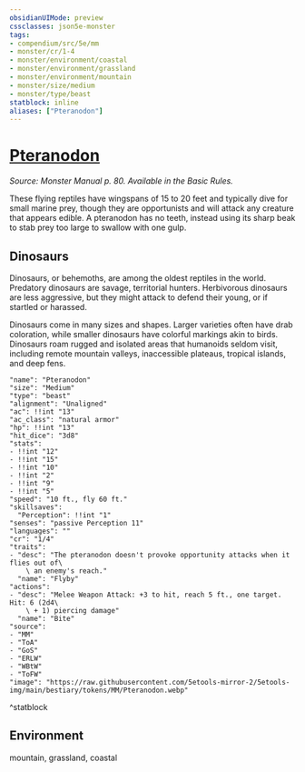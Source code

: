 ```yaml
---
obsidianUIMode: preview
cssclasses: json5e-monster
tags:
- compendium/src/5e/mm
- monster/cr/1-4
- monster/environment/coastal
- monster/environment/grassland
- monster/environment/mountain
- monster/size/medium
- monster/type/beast
statblock: inline
aliases: ["Pteranodon"]
---
```

# [Pteranodon](3-Mechanics\CLI\bestiary\beast/pteranodon.md)
*Source: Monster Manual p. 80. Available in the Basic Rules.*  

These flying reptiles have wingspans of 15 to 20 feet and typically dive for small marine prey, though they are opportunists and will attack any creature that appears edible. A pteranodon has no teeth, instead using its sharp beak to stab prey too large to swallow with one gulp.

## Dinosaurs

Dinosaurs, or behemoths, are among the oldest reptiles in the world. Predatory dinosaurs are savage, territorial hunters. Herbivorous dinosaurs are less aggressive, but they might attack to defend their young, or if startled or harassed.

Dinosaurs come in many sizes and shapes. Larger varieties often have drab coloration, while smaller dinosaurs have colorful markings akin to birds. Dinosaurs roam rugged and isolated areas that humanoids seldom visit, including remote mountain valleys, inaccessible plateaus, tropical islands, and deep fens.

```statblock
"name": "Pteranodon"
"size": "Medium"
"type": "beast"
"alignment": "Unaligned"
"ac": !!int "13"
"ac_class": "natural armor"
"hp": !!int "13"
"hit_dice": "3d8"
"stats":
- !!int "12"
- !!int "15"
- !!int "10"
- !!int "2"
- !!int "9"
- !!int "5"
"speed": "10 ft., fly 60 ft."
"skillsaves":
  "Perception": !!int "1"
"senses": "passive Perception 11"
"languages": ""
"cr": "1/4"
"traits":
- "desc": "The pteranodon doesn't provoke opportunity attacks when it flies out of\
    \ an enemy's reach."
  "name": "Flyby"
"actions":
- "desc": "Melee Weapon Attack: +3 to hit, reach 5 ft., one target. Hit: 6 (2d4\
    \ + 1) piercing damage"
  "name": "Bite"
"source":
- "MM"
- "ToA"
- "GoS"
- "ERLW"
- "WBtW"
- "ToFW"
"image": "https://raw.githubusercontent.com/5etools-mirror-2/5etools-img/main/bestiary/tokens/MM/Pteranodon.webp"
```
^statblock

## Environment

mountain, grassland, coastal